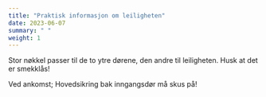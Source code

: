 ```yaml
---
title: "Praktisk informasjon om leiligheten"
date: 2023-06-07
summary: " "
weight: 1
---
```


Stor nøkkel passer til de to ytre dørene, den andre til leiligheten. Husk at det er smekklås!

Ved ankomst; Hovedsikring bak inngangsdør må skus på!